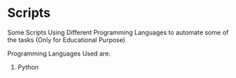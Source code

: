 # Scripts
Some Scripts Using Different Programming Languages to automate some of the tasks (Only for Educational Purpose)

Programming Languages Used are:
<ol>
  <li>Python</li>
</ol>
